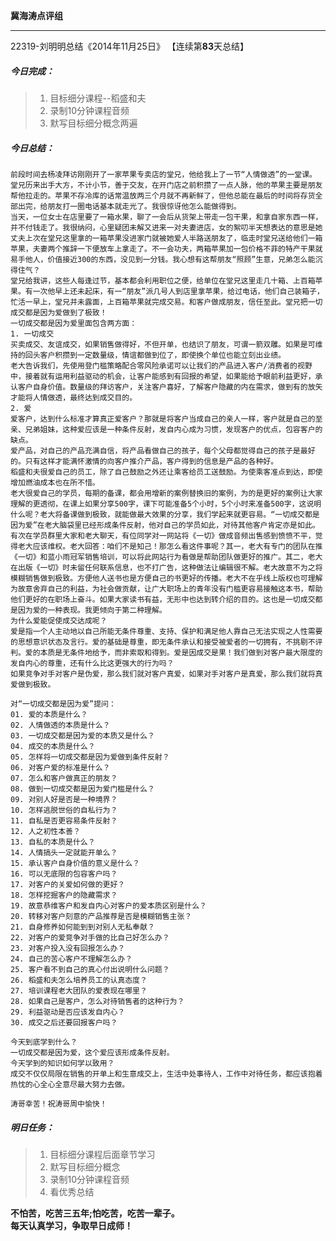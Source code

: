 **冀海涛点评组**

------

22319-刘明明总结《2014年11月25日》
【连续第**83**天总结】

##### __今日完成：__
>1. 目标细分课程--稻盛和夫
>2. 录制10分钟课程音频
>3. 默写目标细分概念两遍

##### __今日总结：__
	前段时间去杨凌拜访刚刚开了一家苹果专卖店的堂兄，他给我上了一节“人情做透”的一堂课。
	堂兄历来出手大方，不计小节，善于交友，在开门店之前积攒了一点人脉，他的苹果主要是朋友帮他拉走的。苹果不存冷库的话常温放两三个月就不再新鲜了，但他总能在最后的时间将存货全部出完，给朋友打一圈电话基本就走光了。我很惊讶他怎么能做得到。
	当天，一位女士在店里要了一箱水果，聊了一会后从货架上带走一包干果，和拿自家东西一样，并不付钱走了。我很纳闷，心里疑团未解又进来一对夫妻进店，女的絮叨半天想表达的意思是她丈夫上次在堂兄这里拿的一箱苹果没进家门就被她爱人半路送朋友了，临走时堂兄送给他们一箱苹果，夫妻两个推辞一下便放车上拿走了。不一会功夫，两箱苹果加一包价格不菲的特产干果就易手他人，价值接近300的东西，没见到一分钱。我心想有这帮朋友“照顾”生意，兄弟怎么能沉得住气？
	堂兄给我讲，这些人每逢过节，基本都会利用职位之便，给单位在堂兄这里走几十箱、上百箱苹果。有一次他早上还未起床，有一“朋友”派几号人到店里拿苹果，给过电话，他们自己装箱子，忙活一早上，堂兄并未露面，上百箱苹果就完成交易。和客户做成朋友，信任至此。堂兄把一切成交都是因为爱做到了极致！
	一切成交都是因为爱里面包含两方面：
	1. 一切成交
	买卖成交、友谊成交，如果销售做得好，不但开单，也结识了朋友，可谓一箭双雕。如果是可维持的回头客户积攒到一定数量级，情谊都做到位了，即使换个单位也能立刻出业绩。
	老大告诉我们，先使用登门槛策略配合零风险承诺可以让我们的产品进入客户/消费者的视野中，接着就有运用利益驱动的机会，让客户能感到有回报的希望，如果能给予眼前利益更好，承认客户自身价值。数量级的拜访客户，关注客户喜好，了解客户隐藏的内在需求，做到有的放矢才能将人情做透，最终达到成交目的。
	2. 爱
	爱客户，达到什么标准才算真正爱客户？那就是将客户当成自己的亲人一样，客户就是自己的至亲、兄弟姐妹，这种爱应该是一种条件反射，发自内心成为习惯，发现客户的优点，包容客户的缺点。
	爱产品，对自己的产品充满自信，将产品看做自己的孩子，每个父母都觉得自己的孩子是最好的。只有这样才能满怀激情的向客户推介产品，客户得到的信息是产品的各种好。
	稻盛和夫很爱自己的员工，除了自己鼓励之外还让乘客给员工送鼓励。为使乘客准点到达，即使增加燃油成本也在所不惜。
	老大很爱自己的学员，每期的备课，都会用增新的案例替换旧的案例，为的是更好的案例让大家理解的更透彻，在课上如果分享500字，课下可能准备5个小时，5个小时来准备500字，这说明什么呢？老大将备课做到极致，就能做最大效果的分享，我们学起来就更容易。“一切成交都是因为爱”在老大脑袋里已经形成条件反射，他对自己的学员如此，对待其他客户肯定亦是如此。
	有次在学员群里大家和老大聊天，有位同学对一网站将《一切》做成音频出售感到愤愤不平，觉得老大应该维权。老大回答：咱们不是知己！那怎么看这件事呢？其一，老大有专门的团队在推《一切》和蓝小雨冠军销售培训，可以将此网站行为看做是帮助团队做更好的推广。其二，老大在出版《一切》时未留任何联系信息，也不打广告，这种做法让编辑很不解。老大故意不为之将模糊销售做到极致。方便他人送书也是方便自己的书更好的传播。老大不在乎线上版权也可理解为故意舍弃自己的利益，为社会做贡献，让广大职场上的青年没有门槛更容易接触这本书，帮助他们更好的在职场上奋斗。如果大家读书有益，无形中也达到转介绍的目的。这也是一切成交都是因为爱的一种表现。我更倾向于第二种理解。
	为什么爱能促使成交达成呢？
	爱是指一个人主动地以自己所能无条件尊重、支持、保护和满足他人靠自己无法实现之人性需要的思想意识状态及言行。爱的基础是尊重，即无条件承认和接受被爱者的一切拥有，不挑剔不评判。爱的本质是无条件地给予，而非索取和得到。爱是因成交是果！我们做到对客户最大限度的发自内心的尊重，还有什么比这更强大的行为吗？
	如果竞争对手对客户是伪爱，那么我们就对客户真爱，如果对手对客户是真爱，那么我们就将真爱做到极致。
	
	对“一切成交都是因为爱”提问：
	01. 爱的本质是什么？
	02. 人情做透的本质是什么？
	03. 一切成交都是因为爱的本质又是什么？
	04. 成交的本质是什么？
	05. 怎样将一切成交都是因为爱做到条件反射？
	06. 对客户爱的标准是什么？
	07. 怎么和客户做真正的朋友？
	08. 做到一切成交都是因为爱门槛是什么？
	09. 对别人好是否是一种境界？
	10. 怎样逃脱世俗的自私行为？
	11. 自私是否更容易条件反射？
	12. 人之初性本善？
	13. 自私的本质是什么？
	14. 人情搞头一定就能开单么？
	15. 承认客户自身价值的意义是什么？
	16. 可以无底限的包容客户吗？
	17. 对客户的关爱如何做的更好？
	18. 怎样挖掘客户的隐藏需求？
	19. 故意恭维客户和发自内心对客户的爱本质区别是什么？
	20. 转移对客户刻意的产品推荐是否是模糊销售主张？
	21. 自身修养如何能到到对别人无私奉献？
	22. 对客户的爱竞争对手做的比自己好怎么办？
	23. 对客户投入没有回报怎么办？
	24. 自己的苦心客户不理解怎么办？
	25. 客户看不到自己的真心付出说明什么问题？
	26. 稻盛和夫怎么培养员工的认真态度？
	27. 培训课程老大团队的爱表现在哪里？
	28. 如果自己是客户，怎么对待销售者的这种行为？
	29. 利益驱动是否应该发自内心？
	30. 成交之后还要回报客户吗？
	
	今天到底学到什么？
	一切成交都是因为爱，这个爱应该形成条件反射。
    今天学到的知识如何学以致用？
	成交不仅仅局限在销售的开单上和生意成交上，生活中处事待人，工作中对待任务，都应该抱着热忱的心全心全意尽最大努力去做。
	
    涛哥幸苦！祝涛哥周中愉快！
##### __明日任务：__
>1. 目标细分课程后面章节学习
>2. 默写目标细分概念
>3. 录制10分钟课程音频
>4. 看优秀总结

**不怕苦，吃苦三五年;怕吃苦，吃苦一辈子。**  
**每天认真学习，争取早日成师！**